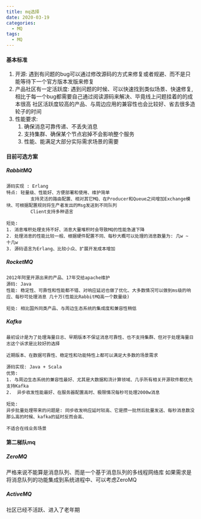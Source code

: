 ```yaml
---
title: mq选择
date: 2020-03-19
categories:
  - MQ
tags:
  - MQ
---
```

#### 基本标准
1. 开源:  遇到有问题的bug可以通过修改源码的方式来修复或者规避、而不是只能等待下一个官方版本发版来修复
2. 产品社区有一定活跃度: 遇到问题的时候、可以快速找到类似场景、快速修复, 相比于每一个bug都需要自己通过阅读源码来解决、毕竟线上问题挂着的的成本很高
   社区活跃度较高的产品、与周边应用的兼容性也会比较好、省去很多造轮子的时间
3. 性能要求:
    1) 确保消息可靠传递、不丢失消息
    2) 支持集群、确保某个节点宕掉不会影响整个服务
    3) 性能、能满足大部分实际需求场景的需要

#### 目前可选方案
##### RabbitMQ
```
源码实现 : Erlang
特点: 轻量级、性能好、方便部署和使用、维护简单
         支持灵活的路由配置、相对其它MQ、在Producer和Queue之间增加Exchange模块、可根据配置规则将生产者发出的Msg发送到不同队列
         Client支持多种语言

短处: 
1. 消息堆积处理支持不好、消息大量堆积时会导致MQ的性能急速下降
2. 处理消息的性能比较一般、根据硬件配置不同、每秒大概可以处理的消息数量为: 几w ~ 十几w
3. 源码语言为Erlang、比较小众、扩展开发成本增加
```

##### RocketMQ
```
2012年阿里开源出来的产品、17年交给apache维护
源码: Java
性能: 稳定性、可靠性和性能都不错、对响应延迟也做了优化、大多数情况可以做到ms级的响应、每秒可处理消息 几十万(性能比RabbitMQ高一个数量级)

短处: 相比国外同类产品、与周边生态系统的集成度和兼容性稍低
```

##### Kafka
```
最初设计是为了处理海量日志、早期版本不保证消息可靠性、也不支持集群、但对于处理海量日志这个诉求是比较好的选择

近期版本、在数据可靠性、稳定性和功能特性上都可以满足大多数的场景需求

源码实现: Java + Scala
优势:
1. 与周边生态系统的兼容性最好、尤其是大数据和流计算领域、几乎所有相关开源软件都优先支持Kafka
2.  异步收发性能最好、在服务器配置高时、极限情况每秒可处理2000w消息

短处:
异步批量处理带来的问题是: 同步收发响应延时较高、它是攒一批然后批量发送、每秒消息数没那么高的时候、kafka的延时反而会高、

不适合在线业务场景
```

#### 第二梯队mq
##### ZeroMQ
严格来说不能算是消息队列、而是一个基于消息队列的多线程网络库
如果需求是将消息队列的功能集成到系统进程中、可以考虑ZeroMQ

##### ActiveMQ
社区已经不活跃、进入了老年期
